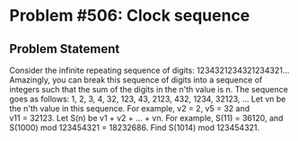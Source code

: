 # Problem #506: Clock sequence 

## Problem Statement 

Consider the infinite repeating sequence of digits:
1234321234321234321...
Amazingly, you can break this sequence of digits into a sequence of integers such that the sum of the digits in the n'th value is n.
The sequence goes as follows:
1, 2, 3, 4, 32, 123, 43, 2123, 432, 1234, 32123, ...
Let vn be the n'th value in this sequence. For example, v2 = 2, v5 = 32 and v11 = 32123.
Let S(n) be v1 + v2 + ... + vn. For example, S(11) = 36120, and S(1000) mod 123454321 = 18232686.
Find S(1014) mod 123454321.
